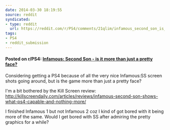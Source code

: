 ```yaml
---
date: 2014-03-30 18:19:55
source: reddit
syndicated:
- type: reddit
  url: https://reddit.com/r/PS4/comments/21qlim/infamous_second_son_is_it_more_than_just_a_pretty/
tags:
- PS4
- reddit_submission
---
```


#### Posted on r/PS4: [Infamous: Second Son - is it more than just a pretty face?](https://reddit.com/r/PS4/comments/21qlim/infamous_second_son_is_it_more_than_just_a_pretty/)

Considering getting a PS4 because of all the very nice Infamous:SS screen shots going around, but is the game more than just a pretty face?

I'm a bit bothered by the Kill Screen review: http://killscreendaily.com/articles/reviews/infamous-second-son-shows-what-ps4-capable-and-nothing-more/

I finished Infamous 1 but not Infamous 2 coz I kind of got bored with it being more of the same. Would I get bored with SS after admiring the pretty graphics for a while?